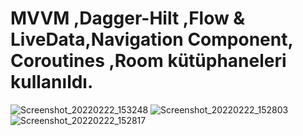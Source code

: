# MVVM ,Dagger-Hilt ,Flow & LiveData,Navigation Component, Coroutines ,Room kütüphaneleri kullanıldı.
        
![Screenshot_20220222_153248](https://user-images.githubusercontent.com/56538177/155133665-13dab9fb-4b76-4f1b-85b6-ffb88fda1328.png)
![Screenshot_20220222_152803](https://user-images.githubusercontent.com/56538177/155133722-6e81756e-94fa-46e0-9c75-2d46f1c545b5.png)
![Screenshot_20220222_152817](https://user-images.githubusercontent.com/56538177/155133756-9ed8957d-089a-451d-a0df-0e6b1e143bbd.png)


